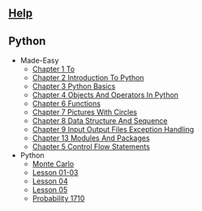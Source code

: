 
## [Help](/help.py)

## Python
  * Made-Easy
    * [Chapter 1 To ](python/Made-Easy/chapter_1_to_.py)
    * [Chapter 2 Introduction To Python](python/Made-Easy/chapter_2_introduction_to_python.py)
    * [Chapter 3 Python Basics](python/Made-Easy/chapter_3_python_basics.py)
    * [Chapter 4 Objects And Operators In Python](python/Made-Easy/chapter_4_objects_and_operators_in_python.py)
    * [Chapter 6 Functions](python/Made-Easy/chapter_6_functions.py)
    * [Chapter 7 Pictures With Circles](python/Made-Easy/chapter_7_pictures_with_circles.py)
    * [Chapter 8 Data Structure And Sequence](python/Made-Easy/chapter_8_data_structure_and_sequence.py)
    * [Chapter 9 Input Output Files Exception Handling](python/Made-Easy/chapter_9_input_output_files_exception_handling.py)
    * [Сhapter 13 Modules And Packages](python/Made-Easy/сhapter_13_modules_and_packages.py)
    * [Сhapter 5 Сontrol Flow Statements](python/Made-Easy/сhapter_5_сontrol_flow_statements.py)
  * Python
    * [Monte Carlo](python/python/Monte_carlo.ipynb)
    * [Lesson 01-03](python/python/lesson_01-03.ipynb)
    * [Lesson 04](python/python/lesson_04.ipynb)
    * [Lesson 05](python/python/lesson_05.ipynb)
    * [Probability 1710](python/python/probability_1710.ipynb)
